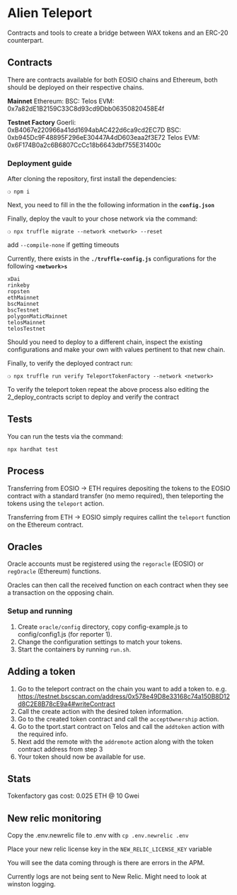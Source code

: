 # Alien Teleport

Contracts and tools to create a bridge between WAX tokens and an ERC-20 counterpart.

## Contracts

There are contracts available for both EOSIO chains and Ethereum, both should be deployed
on their respective chains.

**Mainnet**
Ethereum:
BSC:
Telos EVM: 0x7a82dE1B2159C33C8d93cd9Dbb06350820458E4f

**Testnet Factory**
Goerli: 0xB4067e220966a41dd1694abAC422d6ca9cd2EC7D
BSC: 0xb945Dc9F48895F296eE30447A4dD603eaa2f3E72
Telos EVM: 0x6F174B0a2c6B6807CcCc18b6643dbf755E31400c

### Deployment guide

After cloning the repository, first install the dependencies:

```
❍ npm i
```

Next, you need to fill in the the following information in the **`config.json`**

Finally, deploy the vault to your chose network via the command:

```
❍ npx truffle migrate --network <network> --reset
```

add `--compile-none` if getting timeouts

Currently, there exists in the **`./truffle-config.js`** configurations for the following **`<network>s`**

```
xDai
rinkeby
ropsten
ethMainnet
bscMainnet
bscTestnet
polygonMaticMainnet
telosMainnet
telosTestnet
```

Should you need to deploy to a different chain, inspect the existing configurations and make your own with values pertinent to that new chain.

Finally, to verify the deployed contract run:

```
❍ npx truffle run verify TeleportTokenFactory --network <network>
```

To verify the teleport token repeat the above process also editing the 2_deploy_contracts script to deploy and verify the contract

## Tests

You can run the tests via the command:

```
npx hardhat test
```

## Process

Transferring from EOSIO -> ETH requires depositing the tokens to the EOSIO contract with a standard transfer (no memo required),
then teleporting the tokens using the `teleport` action.

Transferring from ETH -> EOSIO simply requires callint the `teleport` function on the Ethereum contract.

## Oracles

Oracle accounts must be registered using the `regoracle` (EOSIO) or `regOracle` (Ethereum) functions.

Oracles can then call the received function on each contract when they see a transaction on the opposing chain.

### Setup and running

1. Create `oracle/config` directory, copy config-example.js to config/config1.js (for reporter 1).
2. Change the configuration settings to match your tokens.
3. Start the containers by running `run.sh`.

## Adding a token

1. Go to the teleport contract on the chain you want to add a token to. e.g. <https://testnet.bscscan.com/address/0x578e49D8e33168c74a150B8D12d8C2E8B78cE9a4#writeContract>
2. Call the create action with the desired token information.
3. Go to the created token contract and call the `acceptOwnership` action.
4. Go to the tport.start contract on Telos and call the `addtoken` action with the required info.
5. Next add the remote with the `addremote` action along with the token contract address from step 3
6. Your token should now be available for use.

## Stats

Tokenfactory gas cost: 0.025 ETH @ 10 Gwei

## New relic monitoring

Copy the .env.newrelic file to .env with
`cp .env.newrelic .env`

Place your new relic license key in the `NEW_RELIC_LICENSE_KEY` variable

You will see the data coming through is there are errors in the APM.

Currently logs are not being sent to New Relic. Might need to look at winston logging.
